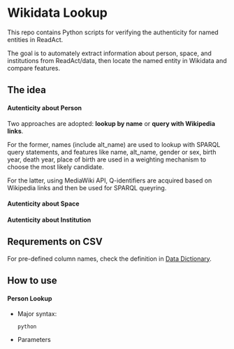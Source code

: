 # Wikidata Lookup

This repo contains Python scripts for verifying the authenticity for named entities in ReadAct.

The goal is to automately extract information about person, space, and institutions from ReadAct/data, then locate the named entity in Wikidata and compare features.

## The idea
#### Autenticity about Person
Two approaches are adopted: **lookup by name** or **query with Wikipedia links**.

For the former, names (include alt_name) are used to lookup with SPARQL query statements, and features like name, alt_name, gender or sex, birth year, death year, place of birth are used in a  weighting mechanism to choose the most likely candidate.

For the latter, using MediaWiki API, Q-identifiers are acquired based on Wikipedia links and then be used for SPARQL queyring.

#### Autenticity about Space

#### Autenticity about Institution



## Requrements on CSV
For pre-defined column names, check the definition in [Data Dictionary](https://github.com/readchina/ReadAct/blob/master/csv/data_dictionary.csv).

## How to use

#### Person Lookup
- Major syntax:

  ```
  python
  ```

- Parameters



